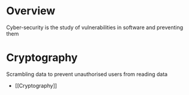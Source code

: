 # Overview
Cyber-security is the study of vulnerabilities in software and preventing them

# Cryptography
Scrambling data to prevent unauthorised users from reading data

- [[Cryptography]]